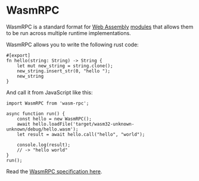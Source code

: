 WasmRPC
=======


WasmRPC is a standard format for [Web Assembly](https://webassembly.org/)
[modules](https://webassembly.org/docs/modules/) that allows them to be run
across multiple runtime implementations.

WasmRPC allows you to write the following rust code:

```
#[export]
fn hello(string: String) -> String {
    let mut new_string = string.clone();
    new_string.insert_str(0, "hello ");
    new_string
}
```

And call it from JavaScript like this:

```
import WasmRPC from 'wasm-rpc';

async function run() {
    const hello = new WasmRPC();
    await hello.loadFile('target/wasm32-unknown-unknown/debug/hello.wasm');
    let result = await hello.call("hello", "world");

    console.log(result);
    // -> "hello world"
}
run();
```

Read the [WasmRPC specification
here](https://github.com/wasm-rpc/wasm-rpc-spec/blob/master/SPEC.md).
